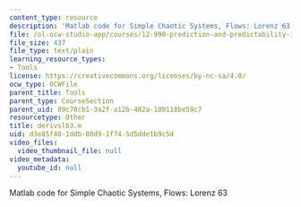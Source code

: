 ```yaml
---
content_type: resource
description: 'Matlab code for Simple Chaotic Systems, Flows: Lorenz 63'
file: /ol-ocw-studio-app/courses/12-990-prediction-and-predictability-in-the-atmosphere-and-oceans-spring-2003/d3e85f401ddb80d91f745d5dde1b9c5d_derivsl63.m
file_size: 437
file_type: text/plain
learning_resource_types:
- Tools
license: https://creativecommons.org/licenses/by-nc-sa/4.0/
ocw_type: OCWFile
parent_title: Tools
parent_type: CourseSection
parent_uid: 89c78cb1-3a2f-a12b-482a-180118be59c7
resourcetype: Other
title: derivsl63.m
uid: d3e85f40-1ddb-80d9-1f74-5d5dde1b9c5d
video_files:
  video_thumbnail_file: null
video_metadata:
  youtube_id: null
---
```

Matlab code for Simple Chaotic Systems, Flows: Lorenz 63
